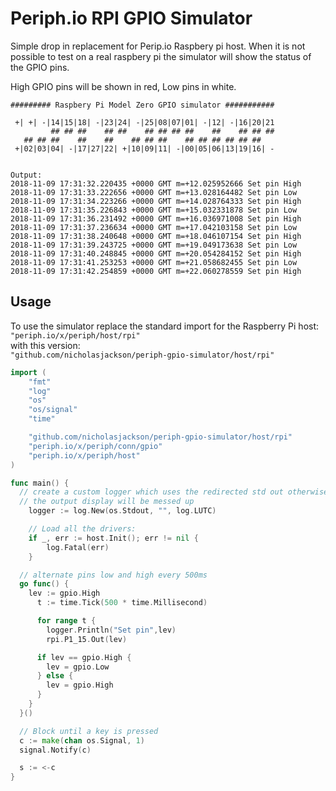 # Periph.io RPI GPIO Simulator
Simple drop in replacement for Perip.io Raspbery pi host.  When it is not possible to test on a real raspbery pi the simulator will show the status of the GPIO pins.

High GPIO pins will be shown in red, Low pins in white.

```text
######### Raspbery Pi Model Zero GPIO simulator ###########

 +| +| -|14|15|18| -|23|24| -|25|08|07|01| -|12| -|16|20|21
         ## ## ##    ## ##    ## ## ## ##    ##    ## ## ##
   ## ## ##    ##    ##    ## ## ##    ## ## ## ## ## ##
 +|02|03|04| -|17|27|22| +|10|09|11| -|00|05|06|13|19|16| -


Output:
2018-11-09 17:31:32.220435 +0000 GMT m=+12.025952666 Set pin High
2018-11-09 17:31:33.222656 +0000 GMT m=+13.028164482 Set pin Low
2018-11-09 17:31:34.223266 +0000 GMT m=+14.028764333 Set pin High
2018-11-09 17:31:35.226843 +0000 GMT m=+15.032331878 Set pin Low
2018-11-09 17:31:36.231492 +0000 GMT m=+16.036971008 Set pin High
2018-11-09 17:31:37.236634 +0000 GMT m=+17.042103158 Set pin Low
2018-11-09 17:31:38.240648 +0000 GMT m=+18.046107154 Set pin High
2018-11-09 17:31:39.243725 +0000 GMT m=+19.049173638 Set pin Low
2018-11-09 17:31:40.248845 +0000 GMT m=+20.054284152 Set pin High
2018-11-09 17:31:41.253253 +0000 GMT m=+21.058682455 Set pin Low
2018-11-09 17:31:42.254859 +0000 GMT m=+22.060278559 Set pin High
```

## Usage
To use the simulator replace the standard import for the Raspberry Pi host:  
`"periph.io/x/periph/host/rpi"`  
with this version:   
`"github.com/nicholasjackson/periph-gpio-simulator/host/rpi"`

```go
import (
	"fmt"
	"log"
	"os"
	"os/signal"
	"time"

	"github.com/nicholasjackson/periph-gpio-simulator/host/rpi"
	"periph.io/x/periph/conn/gpio"
	"periph.io/x/periph/host"
)

func main() {
  // create a custom logger which uses the redirected std out otherwise
  // the output display will be messed up
	logger := log.New(os.Stdout, "", log.LUTC)

	// Load all the drivers:
	if _, err := host.Init(); err != nil {
		log.Fatal(err)
	}

  // alternate pins low and high every 500ms
  go func() {
    lev := gpio.High
	  t := time.Tick(500 * time.Millisecond)

	  for range t {
	    logger.Println("Set pin",lev)
	    rpi.P1_15.Out(lev)

      if lev == gpio.High {
        lev = gpio.Low
      } else {
        lev = gpio.High
      }
    }
  }()

  // Block until a key is pressed
  c := make(chan os.Signal, 1)
  signal.Notify(c)

  s := <-c
}
```
